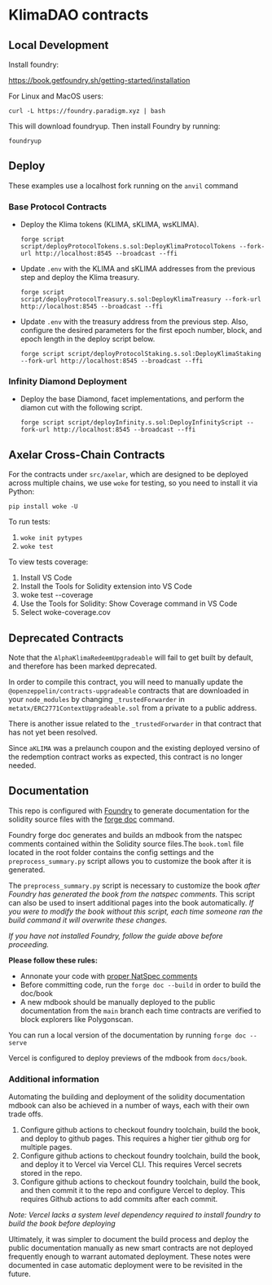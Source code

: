 # KlimaDAO contracts

## Local Development

Install foundry:

https://book.getfoundry.sh/getting-started/installation

For Linux and MacOS users:

```
curl -L https://foundry.paradigm.xyz | bash
```

This will download foundryup. Then install Foundry by running:

```
foundryup
```

## Deploy

These examples use a localhost fork running on the `anvil` command

### Base Protocol Contracts

- Deploy the Klima tokens (KLIMA, sKLIMA, wsKLIMA).

  ```
  forge script script/deployProtocolTokens.s.sol:DeployKlimaProtocolTokens --fork-url http://localhost:8545 --broadcast --ffi
  ```

- Update `.env` with the KLIMA and sKLIMA addresses from the previous step and deploy the Klima treasury.

  ```
  forge script script/deployProtocolTreasury.s.sol:DeployKlimaTreasury --fork-url http://localhost:8545 --broadcast --ffi
  ```

- Update `.env` with the treasury address from the previous step. Also, configure the desired parameters for the first epoch number, block, and epoch length in the deploy script below.

  ```
  forge script script/deployProtocolStaking.s.sol:DeployKlimaStaking --fork-url http://localhost:8545 --broadcast --ffi
  ```

### Infinity Diamond Deployment

- Deploy the base Diamond, facet implementations, and perform the diamon cut with the following script.
  ```
  forge script script/deployInfinity.s.sol:DeployInfinityScript --fork-url http://localhost:8545 --broadcast --ffi
  ```

## Axelar Cross-Chain Contracts

For the contracts under `src/axelar`, which are designed to be deployed across
multiple chains, we use `woke` for testing, so you need to install it via Python:

```
pip install woke -U
```

To run tests:

1. `woke init pytypes`
1. `woke test`

To view tests coverage:

1. Install VS Code
1. Install the Tools for Solidity extension into VS Code
1. woke test --coverage
1. Use the Tools for Solidity: Show Coverage command in VS Code
1. Select woke-coverage.cov


## Deprecated Contracts

Note that the `AlphaKlimaRedeemUpgradeable` will fail to get built by default, and therefore has been marked deprecated.

In order to compile this contract, you will need to manually update the `@openzeppelin/contracts-upgradeable`
contracts that are downloaded in your `node_modules` by changing `_trustedForwarder`
in `metatx/ERC2771ContextUpgradeable.sol` from a private to a public address.

There is another issue related to the `_trustedForwarder` in that contract that has not yet been resolved.

Since `aKLIMA` was a prelaunch coupon and the existing deployed versino of the redemption contract works as expected, this contract is no longer needed.

## Documentation

This repo is configured with [Foundry](https://book.getfoundry.sh/) to generate documentation for the solidity source files with the [forge doc](https://book.getfoundry.sh/reference/forge/forge-doc) command.

Foundry forge doc generates and builds an mdbook from the natspec comments contained within the Solidity source files.The `book.toml` file located in the root folder contains the config settings and the `preprocess_summary.py` script allows you to customize the book after it is generated.

The `preprocess_summary.py` script is necessary to customize the book *after Foundry has generated the book from the natspec comments.* This script can also be used to insert additional pages into the book automatically. *If you were to modify the book without this script, each time someone ran the build command it will overwrite these changes.*

*If you have not installed Foundry, follow the guide above before proceeding.*

**Please follow these rules:**
- Annonate your code with [proper NatSpec comments](https://docs.soliditylang.org/en/latest/natspec-format.html)
- Before committing code, run the `forge doc --build` in order to build the doc/book
- A new mdbook should be manually deployed to the public documentation from the `main` branch each time contracts are verified to block explorers like Polygonscan.

You can run a local version of the documentation by running `forge doc --serve`

Vercel is configured to deploy previews of the mdbook from `docs/book`.

### Additional information 

Automating the building and deployment of the solidity documentation mdbook can also be achieved in a number of ways, each with their own trade offs.
1. Configure github actions to checkout foundry toolchain, build the book, and deploy to github pages. This requires a higher tier github org for multiple pages.
2. Configure github actions to checkout foundry toolchain, build the book, and deploy it to Vercel via Vercel CLI. This requires Vercel secrets stored in the repo.
3. Configure github actions to checkout foundry toolchain, build the book, and then commit it to the repo and configure Vercel to deploy. This requires Github actions to add commits after each commit.

*Note: Vercel lacks a system level dependency required to install foundry to build the book before deploying*

Ultimately, it was simpler to document the build process and deploy the public documentation manually as new smart contracts are not deployed frequently enough to warrant automated deployment. These notes were documented in case automatic deployment were to be revisited in the future.